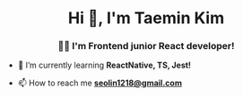 <h1 align="center">Hi 👋, I'm Taemin Kim</h1>
<h3 align="center">👨‍💻 I'm Frontend junior React developer!</h3>

- 🌱 I’m currently learning **ReactNative, TS, Jest!**

- 📫 How to reach me **seolin1218@gmail.com**
